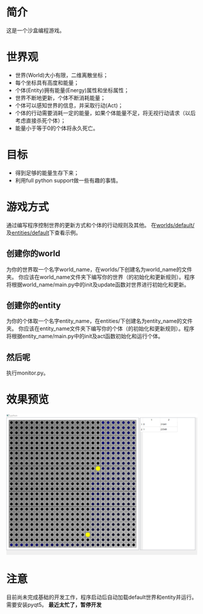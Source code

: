 # 简介
这是一个沙盒编程游戏。

# 世界观
* 世界(World)大小有限，二维离散坐标；
* 每个坐标具有高度和能量；
* 个体(Entity)拥有能量(Energy)属性和坐标属性；
* 世界不断地更新，个体不断消耗能量；
* 个体可以感知世界的信息，并采取行动(Act)；
* 个体的行动需要消耗一定的能量，如果个体能量不足，将无视行动请求（以后考虑直接杀死个体）；
* 能量小于等于0的个体将永久死亡。

# 目标
* 得到足够的能量生存下来；
* 利用full python support做一些有趣的事情。

# 游戏方式
通过编写程序控制世界的更新方式和个体的行动规则及其他。
在[worlds/default/](https://github.com/faultrit/DigitalWorld/tree/master/worlds/default)及[entities/default](https://github.com/faultrit/DigitalWorld/tree/master/entities/default)下查看示例。
## 创建你的world
为你的世界取一个名字world_name，在worlds/下创建名为world_name的文件夹。
你应该在world_name文件夹下编写你的世界（的初始化和更新规则）。程序将根据world_name/main.py中的init及update函数对世界进行初始化和更新。
## 创建你的entity
为你的个体取一个名字entity_name，在entities/下创建名为entity_name的文件夹。
你应该在entity_name文件夹下编写你的个体（的初始化和更新规则）。程序将根据entity_name/main.py中的init及act函数初始化和运行个体。
## 然后呢
执行monitor.py。

# 效果预览

![](./snapshots/snapshot1.png)

# 注意
目前尚未完成基础的开发工作，程序启动后自动加载default世界和entity并运行。
需要安装pyqt5。
**最近太忙了，暂停开发**
